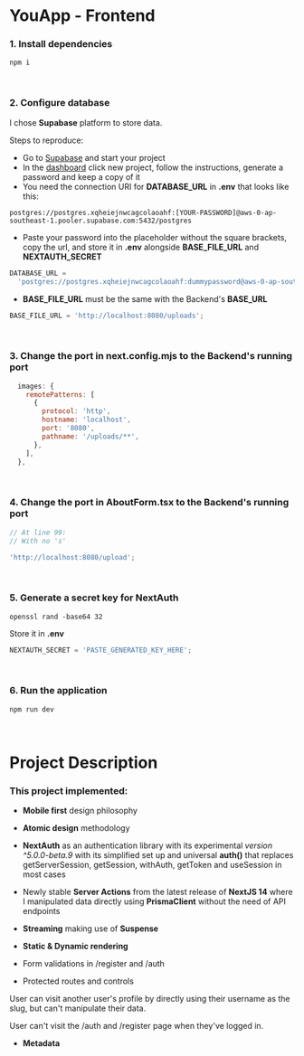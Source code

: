 # YouApp - Frontend

### 1. Install dependencies

`npm i`

<br/>

### 2. Configure database

I chose **Supabase** platform to store data.

Steps to reproduce:

- Go to [Supabase](https://supabase.com/) and start your project
- In the [dashboard](https://supabase.com/dashboard/projects) click new project, follow the instructions, generate a password and keep a copy of it
- You need the connection URI for **DATABASE_URL** in **.env** that looks like this:

`postgres://postgres.xqheiejnwcagcolaoahf:[YOUR-PASSWORD]@aws-0-ap-southeast-1.pooler.supabase.com:5432/postgres`

- Paste your password into the placeholder without the square brackets, copy the url, and store it in **.env** alongside **BASE_FILE_URL** and **NEXTAUTH_SECRET**

```js
DATABASE_URL =
  'postgres://postgres.xqheiejnwcagcolaoahf:dummypassword@aws-0-ap-southeast-1.pooler.supabase.com:5432/postgres';
```

- **BASE_FILE_URL** must be the same with the Backend's **BASE_URL**

```js
BASE_FILE_URL = 'http://localhost:8080/uploads';
```

<br/>

### 3. Change the port in next.config.mjs to the Backend's running port

```js
  images: {
    remotePatterns: [
      {
        protocol: 'http',
        hostname: 'localhost',
        port: '8080',
        pathname: '/uploads/**',
      },
    ],
  },
```

  <br />

### 4. Change the port in AboutForm.tsx to the Backend's running port

```js
// At line 99:
// With no 's'

'http://localhost:8080/upload';
```

<br />

### 5. Generate a secret key for NextAuth

`openssl rand -base64 32`

Store it in **.env**

```js
NEXTAUTH_SECRET = 'PASTE_GENERATED_KEY_HERE';
```

<br/>

### 6. Run the application

`npm run dev`

<br/>

# Project Description

### This project implemented:

- **Mobile first** design philosophy

- **Atomic design** methodology

- **NextAuth** as an authentication library with its experimental _version ^5.0.0-beta.9_ with its simplified set up and universal **auth()** that replaces getServerSession, getSession, withAuth, getToken and useSession in most cases

- Newly stable **Server Actions** from the latest release of **NextJS 14** where I manipulated data directly using **PrismaClient** without the need of API endpoints

- **Streaming** making use of **Suspense**

- **Static & Dynamic rendering**

- Form validations in /register and /auth

- Protected routes and controls

User can visit another user's profile by directly using their username as the slug, but can't manipulate their data.

User can't visit the /auth and /register page when they've logged in.

- **Metadata**
